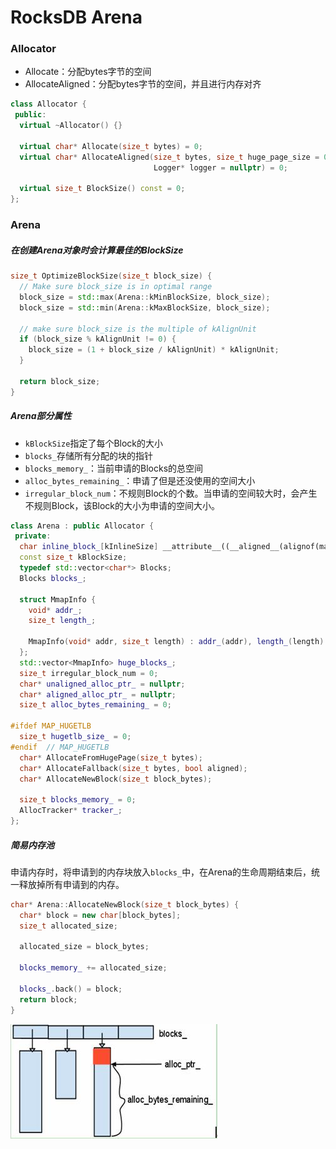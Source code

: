 # RocksDB Arena

### Allocator

- Allocate：分配bytes字节的空间
- AllocateAligned：分配bytes字节的空间，并且进行内存对齐

```cpp
class Allocator {
 public:
  virtual ~Allocator() {}

  virtual char* Allocate(size_t bytes) = 0;
  virtual char* AllocateAligned(size_t bytes, size_t huge_page_size = 0,
                                Logger* logger = nullptr) = 0;

  virtual size_t BlockSize() const = 0;
};
```

### Arena

##### 在创建Arena对象时会计算最佳的BlockSize

```cpp
size_t OptimizeBlockSize(size_t block_size) {
  // Make sure block_size is in optimal range
  block_size = std::max(Arena::kMinBlockSize, block_size);
  block_size = std::min(Arena::kMaxBlockSize, block_size);

  // make sure block_size is the multiple of kAlignUnit
  if (block_size % kAlignUnit != 0) {
    block_size = (1 + block_size / kAlignUnit) * kAlignUnit;
  }

  return block_size;
}
```

##### Arena部分属性

- `kBlockSize`指定了每个Block的大小
- `blocks_`存储所有分配的块的指针
- `blocks_memory_`：当前申请的Blocks的总空间
- `alloc_bytes_remaining_`：申请了但是还没使用的空间大小
- `irregular_block_num`：不规则Block的个数。当申请的空间较大时，会产生不规则Block，该Block的大小为申请的空间大小。

```cpp
class Arena : public Allocator {
 private:
  char inline_block_[kInlineSize] __attribute__((__aligned__(alignof(max_align_t))));
  const size_t kBlockSize;
  typedef std::vector<char*> Blocks;
  Blocks blocks_;

  struct MmapInfo {
    void* addr_;
    size_t length_;

    MmapInfo(void* addr, size_t length) : addr_(addr), length_(length) {}
  };
  std::vector<MmapInfo> huge_blocks_;
  size_t irregular_block_num = 0;
  char* unaligned_alloc_ptr_ = nullptr;
  char* aligned_alloc_ptr_ = nullptr;
  size_t alloc_bytes_remaining_ = 0;

#ifdef MAP_HUGETLB
  size_t hugetlb_size_ = 0;
#endif  // MAP_HUGETLB
  char* AllocateFromHugePage(size_t bytes);
  char* AllocateFallback(size_t bytes, bool aligned);
  char* AllocateNewBlock(size_t block_bytes);

  size_t blocks_memory_ = 0;
  AllocTracker* tracker_;
};
```

##### 简易内存池

申请内存时，将申请到的内存块放入`blocks_`中，在Arena的生命周期结束后，统一释放掉所有申请到的内存。

```cpp
char* Arena::AllocateNewBlock(size_t block_bytes) {
  char* block = new char[block_bytes];
  size_t allocated_size;

  allocated_size = block_bytes;

  blocks_memory_ += allocated_size;
  
  blocks_.back() = block;
  return block;
}
```

![img](Arena.assets/20151129155115387.jpeg)

